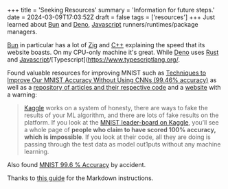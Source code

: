 +++
title = 'Seeking Resources'
summary = 'Information for future steps.'
date = 2024-03-09T17:03:52Z
draft = false
tags = ['resources']
+++
Just learned about [Bun](https://bun.sh/) and [Deno](https://deno.com/), [Javascript](https://developer.mozilla.org/en-US/docs/Web/javascript) runners/runtimes/package managers.

[Bun](https://bun.sh/) in particular has a lot of [Zig](https://ziglang.org/) and [C++](https://en.wikipedia.org/wiki/The_C%2B%2B_Programming_Language) explaining the speed that its website boasts. On my CPU-only machine it's great. While [Deno](https://deno.com/) uses [Rust](https://www.rust-lang.org/) and [Javascript](https://developer.mozilla.org/en-US/docs/Web/javascript)/[Typescript](https://www.typescriptlang.org/.

Found valuable resources for improving MNIST such as [Techniques to Improve Our MNIST Accuracy Without Using CNNs (99.46% accuracy)](https://medium.com/@anderaquerretamontoro/99-46-accuracy-on-mnist-without-cnn-712042530420) as well as a [repository of articles and their respective code](https://paperswithcode.com/task/rotated-mnist) and a [website](https://codecraft.tv/courses/tensorflowjs/neural-networks/improving-mnist/#) with a warning:

> [Kaggle](https://www.kaggle.com/) works on a system of honesty, there are ways to fake the results of your ML algorithm, and there are lots of fake results on the platform. If you look at the [MNIST leader-board on Kaggle](https://www.kaggle.com/competitions/digit-recognizer/leaderboard), you’ll see a whole page of **people who claim to have scored 100% accuracy, which is impossible**. If you look at their code, all they are doing is passing through the test data as model out1puts without any machine learning.

Also found [MNIST 99.6 % Accuracy](https://www.kaggle.com/code/paulbacher/mnist-99-6-accuracy-top-10-leaderboard/comments) by accident.

Thanks to [this guide](https://www.markdownguide.org/basic-syntax/) for the Markdown instructions.
